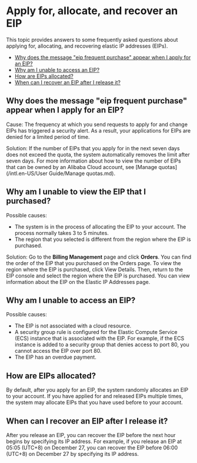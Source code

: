 # Apply for, allocate, and recover an EIP

This topic provides answers to some frequently asked questions about applying for, allocating, and recovering elastic IP addresses \(EIPs\).

-   [Why does the message "eip frequent purchase" appear when I apply for an EIP?](#section_dm3_h54_7wx)
-   [Why am I unable to access an EIP?](#section_dk9_ltz_iai)
-   [How are EIPs allocated?](#section_gr9_7ut_dxo)
-   [When can I recover an EIP after I release it?](#section_4pa_nt8_hum)

## Why does the message "eip frequent purchase" appear when I apply for an EIP?

Cause: The frequency at which you send requests to apply for and change EIPs has triggered a security alert. As a result, your applications for EIPs are denied for a limited period of time.

Solution: If the number of EIPs that you apply for in the next seven days does not exceed the quota, the system automatically removes the limit after seven days. For more information about how to view the number of EIPs that can be owned by an Alibaba Cloud account, see [Manage quotas](/intl.en-US/User Guide/Manage quotas.md).

## Why am I unable to view the EIP that I purchased?

Possible causes:

-   The system is in the process of allocating the EIP to your account. The process normally takes 3 to 5 minutes.
-   The region that you selected is different from the region where the EIP is purchased.

Solution: Go to the **Billing Management** page and click **Orders**. You can find the order of the EIP that you purchased on the Orders page. To view the region where the EIP is purchased, click View Details. Then, return to the EIP console and select the region where the EIP is purchased. You can view information about the EIP on the Elastic IP Addresses page.

## Why am I unable to access an EIP?

Possible causes:

-   The EIP is not associated with a cloud resource.
-   A security group rule is configured for the Elastic Compute Service \(ECS\) instance that is associated with the EIP. For example, if the ECS instance is added to a security group that denies access to port 80, you cannot access the EIP over port 80.
-   The EIP has an overdue payment.

## How are EIPs allocated?

By default, after you apply for an EIP, the system randomly allocates an EIP to your account. If you have applied for and released EIPs multiple times, the system may allocate EIPs that you have used before to your account.

## When can I recover an EIP after I release it?

After you release an EIP, you can recover the EIP before the next hour begins by specifying its IP address. For example, if you release an EIP at 05:05 \(UTC+8\) on December 27, you can recover the EIP before 06:00 \(UTC+8\) on December 27 by specifying its IP address.

